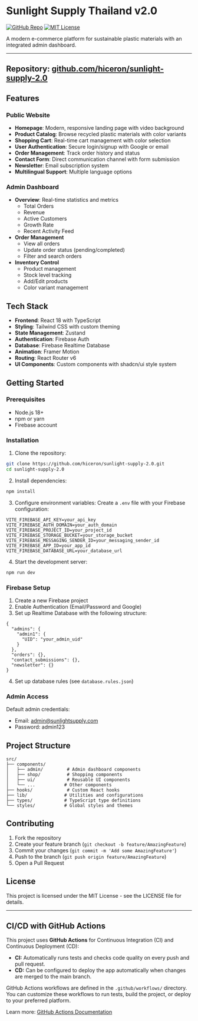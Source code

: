 # Sunlight Supply Thailand v2.0

[![GitHub Repo](https://img.shields.io/github/repo-size/hiceron/sunlight-supply-2.0?style=flat-square)](https://github.com/hiceron/sunlight-supply-2.0)
[![MIT License](https://img.shields.io/github/license/hiceron/sunlight-supply-2.0?style=flat-square)](LICENSE)

A modern e-commerce platform for sustainable plastic materials with an integrated admin dashboard.

---
**Repository:** [github.com/hiceron/sunlight-supply-2.0](https://github.com/hiceron/sunlight-supply-2.0)
---

## Features

### Public Website
- **Homepage**: Modern, responsive landing page with video background
- **Product Catalog**: Browse recycled plastic materials with color variants
- **Shopping Cart**: Real-time cart management with color selection
- **User Authentication**: Secure login/signup with Google or email
- **Order Management**: Track order history and status
- **Contact Form**: Direct communication channel with form submission
- **Newsletter**: Email subscription system
- **Multilingual Support**: Multiple language options

### Admin Dashboard
- **Overview**: Real-time statistics and metrics
  - Total Orders
  - Revenue
  - Active Customers
  - Growth Rate
  - Recent Activity Feed
- **Order Management**
  - View all orders
  - Update order status (pending/completed)
  - Filter and search orders
- **Inventory Control**
  - Product management
  - Stock level tracking
  - Add/Edit products
  - Color variant management

## Tech Stack

- **Frontend**: React 18 with TypeScript
- **Styling**: Tailwind CSS with custom theming
- **State Management**: Zustand
- **Authentication**: Firebase Auth
- **Database**: Firebase Realtime Database
- **Animation**: Framer Motion
- **Routing**: React Router v6
- **UI Components**: Custom components with shadcn/ui style system

## Getting Started

### Prerequisites
- Node.js 18+
- npm or yarn
- Firebase account

### Installation

1. Clone the repository:
```bash
git clone https://github.com/hiceron/sunlight-supply-2.0.git
cd sunlight-supply-2.0
```

2. Install dependencies:
```bash
npm install
```

3. Configure environment variables:
Create a `.env` file with your Firebase configuration:
```env
VITE_FIREBASE_API_KEY=your_api_key
VITE_FIREBASE_AUTH_DOMAIN=your_auth_domain
VITE_FIREBASE_PROJECT_ID=your_project_id
VITE_FIREBASE_STORAGE_BUCKET=your_storage_bucket
VITE_FIREBASE_MESSAGING_SENDER_ID=your_messaging_sender_id
VITE_FIREBASE_APP_ID=your_app_id
VITE_FIREBASE_DATABASE_URL=your_database_url
```

4. Start the development server:
```bash
npm run dev
```

### Firebase Setup

1. Create a new Firebase project
2. Enable Authentication (Email/Password and Google)
3. Set up Realtime Database with the following structure:
```
{
  "admins": {
    "admin1": {
      "UID": "your_admin_uid"
    }
  },
  "orders": {},
  "contact_submissions": {},
  "newsletter": {}
}
```

4. Set up database rules (see `database.rules.json`)

### Admin Access

Default admin credentials:
- Email: admin@sunlightsupply.com
- Password: admin123

## Project Structure

```
src/
├── components/
│   ├── admin/         # Admin dashboard components
│   ├── shop/          # Shopping components
│   ├── ui/            # Reusable UI components
│   └── ...           # Other components
├── hooks/             # Custom React hooks
├── lib/              # Utilities and configurations
├── types/            # TypeScript type definitions
└── styles/           # Global styles and themes
```

## Contributing

1. Fork the repository
2. Create your feature branch (`git checkout -b feature/AmazingFeature`)
3. Commit your changes (`git commit -m 'Add some AmazingFeature'`)
4. Push to the branch (`git push origin feature/AmazingFeature`)
5. Open a Pull Request

## License

This project is licensed under the MIT License - see the LICENSE file for details.

---

## CI/CD with GitHub Actions

This project uses **GitHub Actions** for Continuous Integration (CI) and Continuous Deployment (CD):
- **CI:** Automatically runs tests and checks code quality on every push and pull request.
- **CD:** Can be configured to deploy the app automatically when changes are merged to the main branch.

GitHub Actions workflows are defined in the `.github/workflows/` directory. You can customize these workflows to run tests, build the project, or deploy to your preferred platform.

Learn more: [GitHub Actions Documentation](https://docs.github.com/en/actions)